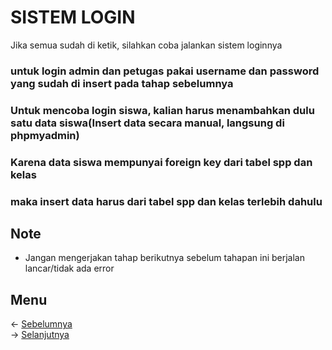 # SISTEM LOGIN
Jika semua sudah di ketik, silahkan coba jalankan sistem loginnya

### untuk login admin dan petugas pakai username dan password yang sudah di insert pada tahap sebelumnya
### Untuk mencoba login siswa, kalian harus menambahkan dulu satu data siswa(Insert data secara manual, langsung di phpmyadmin)
### Karena data siswa mempunyai foreign key dari tabel spp dan kelas
### maka insert data harus dari tabel spp dan kelas terlebih dahulu

## Note
- Jangan mengerjakan tahap berikutnya sebelum tahapan ini berjalan lancar/tidak ada error

## Menu
<- [Sebelumnya](https://github.com/irawankilmer/spplast/tree/main)<br>
-> [Selanjutnya](https://github.com/irawankilmer/spplast/tree/3-crud-kelas)

